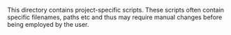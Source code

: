 
This directory contains project-specific scripts.
These scripts often contain specific filenames, paths etc and thus may require
manual changes before being employed by the user.
